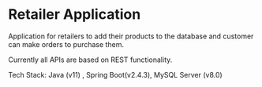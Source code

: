# Retailer Application

Application for retailers to add their products to the database and customer can make orders to purchase them.

Currently all APIs are based on REST functionality.

Tech Stack: Java (v11) , Spring Boot(v2.4.3), MySQL Server (v8.0)

